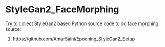 # StyleGan2_FaceMorphing
 Try to collect StyleGan2 based Python source code to do face morphing.
source:
1. https://github.com/AmarSaini/Epoching_StyleGan2_Setup
